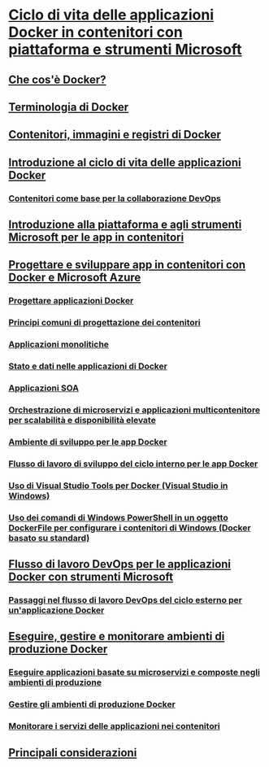 # [Ciclo di vita delle applicazioni Docker in contenitori con piattaforma e strumenti Microsoft](index.md)
## [Che cos'è Docker?](what-is-docker.md)
## [Terminologia di Docker](docker-terminology.md)
## [Contenitori, immagini e registri di Docker](docker-containers-images-and-registries.md)
## [Introduzione al ciclo di vita delle applicazioni Docker](Docker-application-lifecycle/index.md)
### [Contenitori come base per la collaborazione DevOps](Docker-application-lifecycle/containers-foundation-for-devops-collaboration.md)
## [Introduzione alla piattaforma e agli strumenti Microsoft per le app in contenitori](Microsoft-platform-tools-containerized-apps/index.md)
## [Progettare e sviluppare app in contenitori con Docker e Microsoft Azure](design-develop-containerized-apps/index.md)
### [Progettare applicazioni Docker](design-develop-containerized-apps/design-docker-applications.md)
### [Principi comuni di progettazione dei contenitori](design-develop-containerized-apps/common-container-design-principles.md)
### [Applicazioni monolitiche](design-develop-containerized-apps/monolithic-applications.md)
### [Stato e dati nelle applicazioni di Docker](design-develop-containerized-apps/state-and-data-in-docker-applications.md)
### [Applicazioni SOA](design-develop-containerized-apps/soa-applications.md)
### [Orchestrazione di microservizi e applicazioni multicontenitore per scalabilità e disponibilità elevate](design-develop-containerized-apps/orchestrate-high-scalability-availability.md)
### [Ambiente di sviluppo per le app Docker](design-develop-containerized-apps/docker-apps-development-environment.md)
### [Flusso di lavoro di sviluppo del ciclo interno per le app Docker](design-develop-containerized-apps/docker-apps-inner-loop-workflow.md)
### [Uso di Visual Studio Tools per Docker (Visual Studio in Windows)](design-develop-containerized-apps/visual-studio-tools-for-docker.md)
### [Uso dei comandi di Windows PowerShell in un oggetto DockerFile per configurare i contenitori di Windows (Docker basato su standard)](design-develop-containerized-apps/set-up-windows-containers-with-powershell.md)
## [Flusso di lavoro DevOps per le applicazioni Docker con strumenti Microsoft](docker-devops-workflow/index.md)
### [Passaggi nel flusso di lavoro DevOps del ciclo esterno per un'applicazione Docker](docker-devops-workflow/docker-application-outer-loop-devops-workflow.md)
## [Eseguire, gestire e monitorare ambienti di produzione Docker](run-manage-monitor-docker-environments/index.md)
### [Eseguire applicazioni basate su microservizi e composte negli ambienti di produzione](run-manage-monitor-docker-environments/run-microservices-based-applications-in-production.md)
### [Gestire gli ambienti di produzione Docker](run-manage-monitor-docker-environments/manage-production-docker-environments.md)
### [Monitorare i servizi delle applicazioni nei contenitori](run-manage-monitor-docker-environments/monitor-containerized-application-services.md)
## [Principali considerazioni](key-takeaways/index.md)
